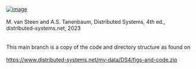 [![image](https://github.com/user-attachments/assets/000350ab-168d-4a85-929b-a92cd376bed3)](https://www.distributed-systems.net/index.php/books/ds4/) <br>  
M. van Steen and A.S. Tanenbaum, Distributed Systems, 4th ed., distributed-systems.net, 2023
<br>  <br>  
This main branch is a copy of the code and directory structure as found on <br>  
https://www.distributed-systems.net/my-data/DS4/figs-and-code.zip <br>
<br>
